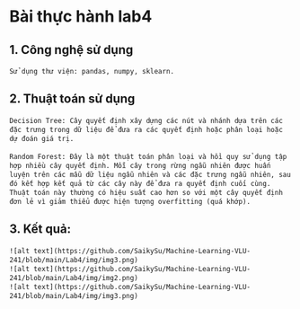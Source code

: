 # Bài thực hành lab4
## 1. Công nghệ sử dụng
    Sử dụng thư viện: pandas, numpy, sklearn.

## 2. Thuật toán sử dụng
    Decision Tree: Cây quyết định xây dựng các nút và nhánh dựa trên các đặc trưng trong dữ liệu để đưa ra các quyết định hoặc phân loại hoặc dự đoán giá trị. 

    Random Forest: Đây là một thuật toán phân loại và hồi quy sử dụng tập hợp nhiều cây quyết định. Mỗi cây trong rừng ngẫu nhiên được huấn luyện trên các mẫu dữ liệu ngẫu nhiên và các đặc trưng ngẫu nhiên, sau đó kết hợp kết quả từ các cây này để đưa ra quyết định cuối cùng. Thuật toán này thường có hiệu suất cao hơn so với một cây quyết định đơn lẻ vì giảm thiểu được hiện tượng overfitting (quá khớp).

## 3. Kết quả:
    ![alt text](https://github.com/SaikySu/Machine-Learning-VLU-241/blob/main/Lab4/img/img3.png)
    ![alt text](https://github.com/SaikySu/Machine-Learning-VLU-241/blob/main/Lab4/img/img2.png)
    ![alt text](https://github.com/SaikySu/Machine-Learning-VLU-241/blob/main/Lab4/img/img3.png)